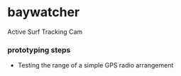 # baywatcher
Active Surf Tracking Cam

### prototyping steps
* Testing the range of a simple GPS radio arrangement
